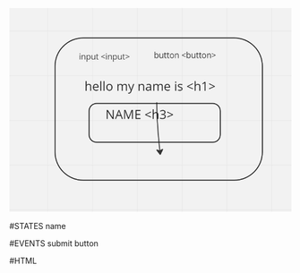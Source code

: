 ![wireframe of "name-tag-pair-demo"](./assets/wireframe.png)

#STATES
name

#EVENTS
submit
button

#HTML

<section>
<section>
